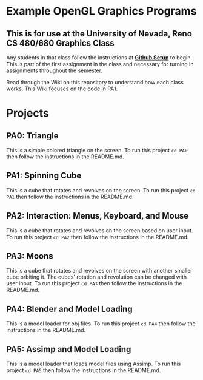 # Example OpenGL Graphics Programs
## This is for use at the University of Nevada, Reno CS 480/680 Graphics Class
Any students in that class follow the instructions at [**Github Setup**](https://github.com/HPC-Vis/computer-graphics/wiki/Github-Setup) to begin. This is part of the first assignment in the class and necessary for turning in assignments throughout the semester.

Read through the Wiki on this repository to understand how each class works. This Wiki focuses on the code in PA1.

# Projects

## PA0: Triangle
This is a simple colored triangle on the screen. To run this project ```cd PA0``` then follow the instructions in the README.md.

## PA1: Spinning Cube
This is a cube that rotates and revolves on the screen. To run this project ```cd PA1``` then follow the instructions in the README.md.

## PA2: Interaction: Menus, Keyboard, and Mouse
This is a cube that rotates and revolves on the screen based on user input. To run this project ```cd PA2``` then follow the instructions in the README.md.

## PA3: Moons
This is a cube that rotates and revolves on the screen with another smaller cube orbiting it. The cubes' rotation and revolution can be changed with user input. To run this project ```cd PA3``` then follow the instructions in the README.md.

## PA4: Blender and Model Loading
This is a model loader for obj files. To run this project ```cd PA4``` then follow the instructions in the README.md.

## PA5: Assimp and Model Loading
This is a model loader that loads model files using Assimp.  To run this project ```cd PA5``` then follow the instructions in the README.md.
